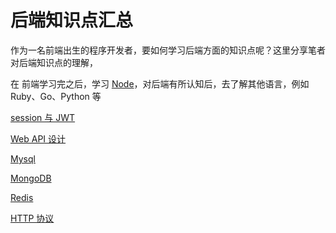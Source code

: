 # 后端知识点汇总

作为一名前端出生的程序开发者，要如何学习后端方面的知识点呢？这里分享笔者对后端知识点的理解，


<RoadMap :data="[
    // { title:'三五路线图',x:320,y:200 ,download:true},
    { title:'⭐后端学习', x:320,y:240,
    // download:true,
    link:'/BackEnd/',
    left:[
      [{ title: 'Ruby',  link:'./Ruby/' },[
        ['rails']
    ]],
      [{ title: 'Goland',  link:'./Go/' },[
        ['待学习']
      ]],
       [{ title: 'Python', link:'./Python/' },[
        ['Flask'],
        ['Django']
      ]],
    ],
    right:[
        ['数据库',[
            [{ title: 'Mysql', link:'./Mysql'}],
            //  [{ title: 'Postgres', link:'./Postgres'}],
            [{ title: 'MongoDB', link:'./MongoDB'}],
        ]],
        // ['内存'],
        // ['进程线程'],
        // ['缓存缓存系统'],
        // ['Redis'],
        [{ title: 'Redis', link:'./Redis'}],
    ],
  } ,
  { title:'🥺 共同知识点',  link:'/BackEnd/Ruby/',
        left:[
            [{ title: 'HTTP 协议', link:'/HTTP/'}],
            [{ title: 'Session', link:'./session与JWT'}],
            [{ title: 'RESTful', link:'./RESTful'}]
        ]
  },
    {title:'全栈开发者'}
]" />

在 前端学习完之后，学习 [Node](../Node/)，对后端有所认知后，去了解其他语言，例如 Ruby、Go、Python 等

[session 与 JWT](./session与JWT)

[Web API 设计](./RESTful)

[Mysql](./Mysql)

[MongoDB](./MongoDB)

[Redis](./Redis)

[HTTP 协议](../HTTP/)

